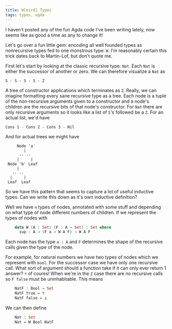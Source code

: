 ```yaml
---
title: W[eird] Types
tags: types, agda
---
```


I haven't posted any of the fun Agda code I've been writing lately,
now seems like as good a time as any to change it!

Let's go over a fun little gem: encoding all well founded types as
nonrecursive types fed to one monstrous type: `W`. I'm reasonably
certain this trick dates back to Martin-Lof, but don't quote me.

First let's start by looking at the classic recursive type: `Nat`.
Each `Nat` is either the successor of another or zero. We can
therefore visualize a `Nat` as

    S - S - S - S - Z

A tree of constructor applications which terminates as `Z`. Really, we
can imagine formatting every sane recursive type as a tree. Each
node is a tuple of the non-recursive arguments given to a constructor
and a node's children are the recursive bits of that node's
constructor. For `Nat` there are only recursive arguments so it looks
like a list of `S`'s followed be a `Z`. For an actual list, we'd have

    Cons 1 - Cons 2 - Cons 3 - Nil

And for actual trees we might have

         Node 'a'
            |
          -- --
         |     |
     Node 'b' Leaf
         |
       -- --
      |     |
     Leaf  Leaf

So we have this pattern that seems to capture a lot of useful
inductive types. Can we write this down as it's own inductive
definition?

Well we have `n` types of nodes, annotated with some stuff and
depending on what type of node different numbers of children. If we
represent the types of nodes with

``` agda
    data W (A : Set) (F : A → Set) : Set where
      sup : A → (F a → W A F) → W A F
```

Each node has the type `a : A` and `F` determines the shape of the
recursive calls given the type of the node.

For example, for natural numbers we have two types of nodes which we
represent with `bool`. For the successor case we have only one
recursive call. What sort of argument should a function take if it can
only ever return 1 answer? `⊤` of coures! When we're in the `Z` case
there are no recursive calls so `F false` must be uninhabitable. This
means

``` agda
    NatF : Bool → Set
    NatF true = ⊤
    NatF false = ⊥
```

We can then define

``` agda
    Nat : Set
    Nat = W Bool NatF
```
